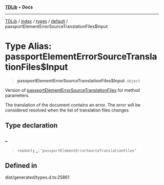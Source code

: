 [**TDLib**](../../../../../../README.md) • **Docs**

***

[TDLib](../../../../../../modules.md) / [index](../../../../../README.md) / [types](../../../README.md) / [default](../README.md) / passportElementErrorSourceTranslationFiles$Input

# Type Alias: passportElementErrorSourceTranslationFiles$Input

> **passportElementErrorSourceTranslationFiles$Input**: `object`

Version of [passportElementErrorSourceTranslationFiles](passportElementErrorSourceTranslationFiles.md) for method parameters.

The translation of the document contains an error. The error will be considered resolved when the list of translation files changes

## Type declaration

### \_

> `readonly` **\_**: `"passportElementErrorSourceTranslationFiles"`

## Defined in

dist/generated/types.d.ts:25861
